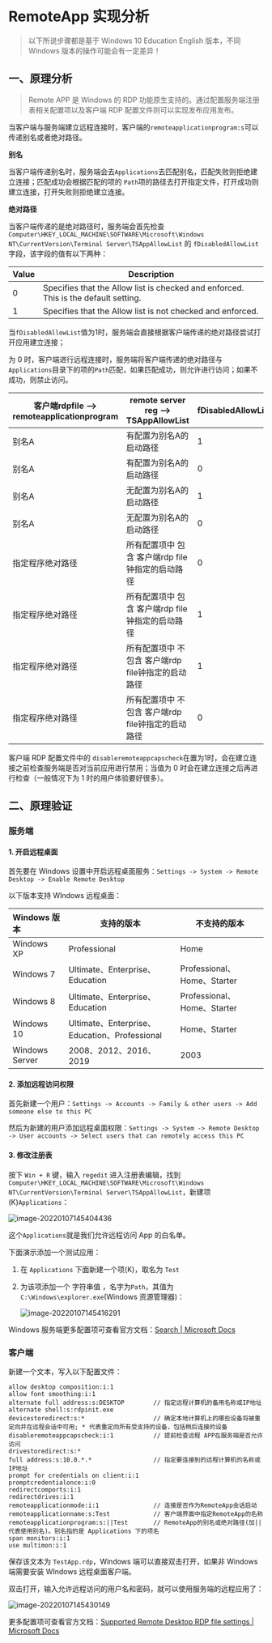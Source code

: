 # RemoteApp  实现分析

> 以下所说步骤都是基于 Windows 10 Education English 版本，不同 Windows 版本的操作可能会有一定差异！

## 一、原理分析

> Remote APP 是 Windows 的 RDP 功能原生支持的。通过配置服务端注册表相关配置项以及客户端 RDP 配置文件则可以实现发布应用发布。
>

当客户端与服务端建立远程连接时，客户端的`remoteapplicationprogram:s`可以传递别名或者绝对路径。

**别名**

当客户端传递别名时，服务端会去`Applications`去匹配别名，匹配失败则拒绝建立连接；匹配成功会根据匹配的项的 `Path`项的路径去打开指定文件，打开成功则建立连接，打开失败则拒绝建立连接。

**绝对路径**

当客户端传递的是绝对路径时，服务端会首先检查`Computer\HKEY_LOCAL_MACHINE\SOFTWARE\Microsoft\Windows NT\CurrentVersion\Terminal Server\TSAppAllowList` 的 `fDisabledAllowList`字段，该字段的值有以下两种：

| Value | Description                                                  |
| ----- | ------------------------------------------------------------ |
| 0     | Specifies that the Allow list is checked and enforced. This is the default setting. |
| 1     | Specifies that the Allow list is not checked and enforced.   |

当`fDisabledAllowList`值为1时，服务端会直接根据客户端传递的绝对路径尝试打开应用建立连接；

为 0 时，客户端进行远程连接时，服务端将客户端传递的绝对路径与 `Applications`目录下的项的`Path`匹配，如果匹配成功，则允许进行访问；如果不成功，则禁止访问。

| 客户端rdpfile --> remoteapplicationprogram | remote server reg --> TSAppAllowList               | fDisabledAllowList | 连通结果 |
| ------------------------------------------ | -------------------------------------------------- | ------------------ | -------- |
| 别名A                                      | 有配置为别名A的启动路径                            | 1                  | ok       |
| 别名A                                      | 有配置为别名A的启动路径                            | 0                  | ok       |
| 别名A                                      | 无配置为别名A的启动路径                            | 1                  | failed   |
| 别名A                                      | 无配置为别名A的启动路径                            | 0                  | failed   |
| 指定程序绝对路径                           | 所有配置项中 包含 客户端rdp file钟指定的启动路径   | 0                  | ok       |
| 指定程序绝对路径                           | 所有配置项中 包含 客户端rdp file钟指定的启动路径   | 1                  | ok       |
| 指定程序绝对路径                           | 所有配置项中 不包含 客户端rdp file钟指定的启动路径 | 1                  | ok       |
| 指定程序绝对路径                           | 所有配置项中 不包含 客户端rdp file钟指定的启动路径 | 0                  | failed   |

客户端 RDP 配置文件中的 `disableremoteappcapscheck`在置为1时，会在建立连接之前检查服务端是否对当前应用进行禁用；当值为 0 时会在建立连接之后再进行检查（一般情况下为 1 时的用户体验要好很多）。

## 二、原理验证

### 服务端

#### 1. 开启远程桌面

首先要在 Windows 设置中开启远程桌面服务：`Settings -> System -> Remote Desktop -> Enable Remote Desktop`

以下版本支持 WIndows 远程桌面：

| Windows 版本   | 支持的版本                                    | 不支持的版本                |
| :------------- | --------------------------------------------- | --------------------------- |
| Windows XP     | Professional                                  | Home                        |
| Windows 7      | Ultimate、Enterprise、Education               | Professional、Home、Starter |
| Windows 8      | Ultimate、Enterprise、Education               | Professional、Home、Starter |
| Windows 10     | Ultimate、Enterprise、Education、Professional | Home、Starter               |
| Windows Server | 2008、2012、2016、2019                        | 2003                        |

#### 2. 添加远程访问权限

首先新建一个用户：`Settings -> Accounts -> Family & other users -> Add someone else to this PC`

然后为新建的用户添加远程桌面权限：`Settings -> System -> Remote Desktop -> User accounts -> Select users that can remotely access this PC`

#### 3. 修改注册表

按下 `Win + R` 键，输入 `regedit` 进入注册表编辑，找到 `Computer\HKEY_LOCAL_MACHINE\SOFTWARE\Microsoft\Windows NT\CurrentVersion\Terminal Server\TSAppAllowList`，新建项(K)`Applications`：

![image-20220107145404436](http://blog-img-figure.oss-cn-chengdu.aliyuncs.com/img/image-20220107145404436.png)

这个`Applications`就是我们允许远程访问 App 的白名单。

下面演示添加一个测试应用：

1. 在 `Applications` 下面新建一个项(K)，取名为 `Test`

2. 为该项添加一个 字符串值 ，名字为`Path`，其值为 `C:\Windows\explorer.exe`(Windows 资源管理器)：

   ![image-20220107145416291](http://blog-img-figure.oss-cn-chengdu.aliyuncs.com/img/image-20220107145416291.png)

Windows 服务端更多配置项可查看官方文档：[Search | Microsoft Docs](https://docs.microsoft.com/en-us/search/?terms=Microsoft-Windows-TerminalServices&scope=OEM)

### 客户端

新建一个文本，写入以下配置文件：

```
allow desktop composition:i:1
allow font smoothing:i:1	
alternate full address:s:DESKTOP  		// 指定远程计算机的备用名称或IP地址
alternate shell:s:rdpinit.exe
devicestoredirect:s:*					// 确定本地计算机上的哪些设备将被重定向并在远程会话中可用; * 代表重定向所有受支持的设备，包括稍后连接的设备
disableremoteappcapscheck:i:1			// 提前检查远程 APP在服务端是否允许访问
drivestoredirect:s:*
full address:s:10.0.*.*					// 指定要连接到的远程计算机的名称或IP地址
prompt for credentials on client:i:1
promptcredentialonce:i:0
redirectcomports:i:1
redirectdrives:i:1
remoteapplicationmode:i:1				// 连接是否作为RemoteApp会话启动
remoteapplicationname:s:Test			// 客户端界面中指定RemoteApp的名称
remoteapplicationprogram:s:||Test		// RemoteApp的别名或绝对路径(加||代表使用别名)。别名指的是 Applications 下的项名
span monitors:i:1
use multimon:i:1
```

保存该文本为 `TestApp.rdp`，Windows 端可以直接双击打开，如果非 Windows 端需要安装 WIndows 远程桌面客户端。

双击打开，输入允许远程访问的用户名和密码，就可以使用服务端的远程应用了：

![image-20220107145430149](http://blog-img-figure.oss-cn-chengdu.aliyuncs.com/img/image-20220107145430149.png)

更多配置项可查看官方文档：[Supported Remote Desktop RDP file settings | Microsoft Docs](https://docs.microsoft.com/en-us/windows-server/remote/remote-desktop-services/clients/rdp-files)

